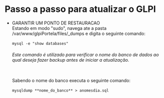 # Passo a passo para atualizar o GLPI


* GARANTIR UM PONTO DE RESTAURACAO<br>
Estando em modo "sudo", navega ate a pasta /var/www/glpiPortela/files/_dumps e digita o seguinte comando:<br><br>
`mysql -e "show databases"`<br><h6>Este comando é utilizado para verificar o nome do banco de dados ao qual deseja fazer backup antes de iniciar a atualização.</h6><br>
Sabendo o nome do banco executa o seguinte comando:<br><br> `mysqldump **nome_do_banco** > anomesdia.sql`
	
	 
